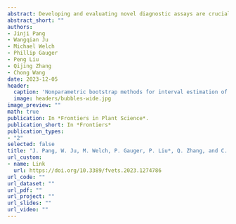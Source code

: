```yaml
---
abstract: Developing and evaluating novel diagnostic assays are crucial components of contemporary diagnostic research. The receiver operating characteristic (ROC) curve and the area under the ROC curve (AUC) are frequently used to evaluate diagnostic assays’ performance. The variation in AUC estimation can be quantified nonparametrically using resampling methods, such as bootstrapping, and then used to construct interval estimation for the AUC. When multiple observations are observed from the same subject, which is very common in veterinary diagnostic tests evaluation experiments, a traditional bootstrap-based method can fail to provide valid interval estimations of AUC. In particular, the traditional method does not account for the correlation among data observations and could result in interval estimation that fails to cover the true AUC adequately at the desired confidence level. In this paper, we proposed two novel methods to calculate the confidence interval of the AUC for correlated diagnostic test data based on cluster bootstrapping and hierarchical bootstrapping, respectively. Our simulation studies showed that both proposed methods had adequate coverage probabilities which were higher than the existing traditional method when there were intra-subject correlations. We also discussed applying the proposed methods to evaluate a novel whole-virus ELISA (wv-ELISA) diagnostic assay in detecting porcine parainfluenza virus type-1 antibodies in swine serum.
abstract_short: ""
authors:
- Jinji Pang
- Wangqian Ju
- Michael Welch
- Phillip Gauger
- Peng Liu
- Qijing Zhang
- Chong Wang
date: 2023-12-05
header:
  caption: 'Nonparametric bootstrap methods for interval estimation of the area under the ROC curve with correlated diagnostic test data: application to whole-virus ELISA testing in swine'
  image: headers/bubbles-wide.jpg
image_preview: ""
math: true
publication: In *Frontiers in Plant Science*.
publication_short: In *Frontiers*
publication_types:
- "2"
selected: false
title: "J. Pang, W. Ju, M. Welch, P. Gauger, P. Liu*, Q. Zhang, and C. Wang (2023). Nonparametric bootstrap methods for interval estimation of the area under the ROC curve with correlated diagnostic test data: Application to whole-virus ELISA testing in swine. Frontiers in Veterinary Science, 10, 1274786."
url_custom:
- name: Link
  url: https://doi.org/10.3389/fvets.2023.1274786 
url_code: ""
url_dataset: ""
url_pdf: ""
url_project: ""
url_slides: ""
url_video: ""
---
```

